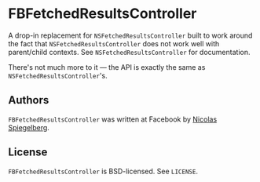 FBFetchedResultsController
==========================

A drop-in replacement for `NSFetchedResultsController` built to work around the fact that `NSFetchedResultsController` does not work well with parent/child contexts. See `NSFetchedResultsController` for documentation.

There's not much more to it — the API is exactly the same as `NSFetchedResultsController`'s.

Authors
-------

`FBFetchedResultsController` was written at Facebook by [Nicolas Spiegelberg](https://www.facebook.com/nspiegelberg).

License
-------

`FBFetchedResultsController` is BSD-licensed. See `LICENSE`.
